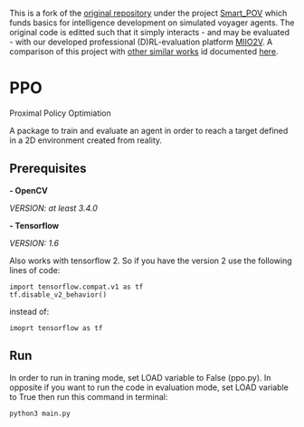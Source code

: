 This is a fork of the [original repository](https://github.com/DavidCastilloAlvarado/Path-planning-and-Reinforcement-Learning.git) under the project [Smart_POV](https://github.com/hamidrezafahimi/Smart_POV.git) which funds basics for intelligence development on simulated voyager agents. The original code is editted such that it simply interacts - and may be evaluated - with our developed professional (D)RL-evaluation platform [MIIO2V](https://github.com/mohammadr-kaz/MIIO2V.git). A comparison of this project with [other similar works]() id documented [here]().


# PPO
Proximal Policy Optimiation

A package to train and evaluate an agent in order to reach a target defined in a 2D environment created from reality.

## Prerequisites

**- OpenCV**

*VERSION: at least 3.4.0*


**- Tensorflow**

*VERSION: 1.6*

Also works with tensorflow 2. So if you have the version 2 use the following lines of code:

```
import tensorflow.compat.v1 as tf
tf.disable_v2_behavior()

```
instead of:

```
imoprt tensorflow as tf

```
## Run

In order to run in traning mode, set LOAD variable to False (ppo.py). In opposite if you want to run the code in evaluation mode, set LOAD variable to True then run this command in terminal:
```
python3 main.py

```
